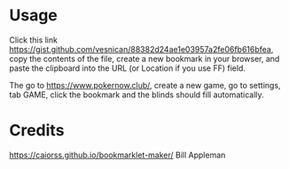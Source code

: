 # Usage

Click this link https://gist.github.com/vesnican/88382d24ae1e03957a2fe06fb616bfea, copy the contents of the file, create a new bookmark in your browser, and paste the clipboard into the URL (or Location if you use FF) field.

The go to https://www.pokernow.club/, create a new game, go to settings, tab GAME, click the bookmark and the blinds should fill automatically.

# Credits
https://caiorss.github.io/bookmarklet-maker/
Bill Appleman
